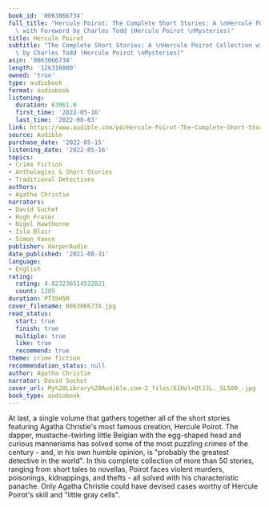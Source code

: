 ```yaml
---
book_id: '0063066734'
full_title: "Hercule Poirot: The Complete Short Stories: A \nHercule Poirot Collection\
  \ with Foreword by Charles Todd (Hercule Poirot \nMysteries)"
title: Hercule Poirot
subtitle: "The Complete Short Stories: A \nHercule Poirot Collection with Foreword\
  \ by Charles Todd (Hercule Poirot \nMysteries)"
asin: '0063066734'
length: '126316000'
owned: 'true'
type: audiobook
format: audiobook
listening:
  duration: 63961.0
  first_time: '2022-05-16'
  last_time: '2022-08-03'
link: https://www.audible.com/pd/Hercule-Poirot-The-Complete-Short-Stories-Audiobook/0063066734
source: Audible
purchase_date: '2022-05-15'
listening_date: '2022-05-16'
topics:
- Crime Fiction
- Anthologies & Short Stories
- Traditional Detectives
authors:
- Agatha Christie
narrators:
- David Suchet
- Hugh Fraser
- Nigel Hawthorne
- Isla Blair
- Simon Vance
publisher: HarperAudio
date_published: '2021-08-31'
language:
- English
rating:
  rating: 4.823236514522821
  count: 1205
duration: PT35H5M
cover_filename: 0063066734.jpg
read_status:
  start: true
  finish: true
  multiple: true
  like: true
  recommend: true
theme: crime fiction
recommendation_status: null
author: Agatha Christie
narrator: David Suchet
cover_url: My%20Library%20Audible.com-2_files/61Hol+QtJ3L._SL500_.jpg
book_type: audiobook
---
```

At last, a single volume that gathers together all of the short stories featuring Agatha Christie's most famous creation, Hercule Poirot.
The dapper, mustache-twirling little Belgian with the egg-shaped head and curious mannerisms has solved some of the most puzzling crimes of the century - and, in his own humble opinion, is "probably the greatest detective in the world".
In this complete collection of more than 50 stories, ranging from short tales to novellas, Poirot faces violent murders, poisonings, kidnappings, and thefts - all solved with his characteristic panache. Only Agatha Christie could have devised cases worthy of Hercule Poirot's skill and "little gray cells".
